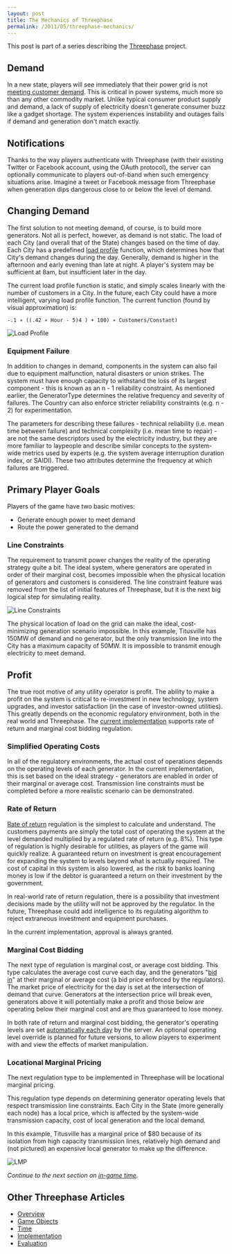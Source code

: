```yaml
---
layout: post
title: The Mechanics of Threephase
permalink: /2011/05/threephase-mechanics/
---
```


This post is part of a series describing the [Threephase](/2011/05/threephase/)
project.

## Demand

In a new state, players will see immediately that their power grid is not
[meeting customer demand](https://github.com/peplin/threephase/blob/master/app/models/state.rb#L179).
This is critical in power systems, much more so than any other commodity market.
Unlike typical consumer product supply and demand, a lack of supply of
electricity doesn't generate consumer buzz like a gadget shortage. The system
experiences instability and outages fails if demand and generation don't match
exactly.

## Notifications

Thanks to the way players authenticate with Threephase (with their existing
Twitter or Facebook account, using the OAuth protocol), the server can
optionally communicate to players out-of-band when such emergency situations
arise. Imagine a tweet or Facebook message from Threephase when generation dips
dangerous close to or below the level of demand.

## Changing Demand

The first solution to not meeting demand, of course, is to build more
generators. Not all is perfect, however, as demand is not static. The load of
each City (and overall that of the State) changes based on the time of day. Each
City has a predefined
[load profile](https://github.com/peplin/threephase/blob/master/app/models/city.rb#L66)
function, which determines how that City's demand changes during the day.
Generally, demand is higher in the afternoon and early evening than late at
night. A player's system may be sufficient at 8am, but insufficient later in the
day.

The current load profile function is static, and simply scales
linearly with the number of customers in a City. In the future, each City could
have a more intelligent, varying load profile function. The current function
(found by visual approximation) is:

    -.1 ∗ ((.42 ∗ Hour - 5)4 ) + 100) ∗ Customers/Constant)

![Load Profile](/images/threephase/profile.png)

### Equipment Failure

In addition to changes in demand, components in the system can also fail due to
equipment malfunction, natural disasters or union strikes. The system must have
enough capacity to withstand the loss of its largest component - this is known
as an n - 1 reliability constraint. As mentioned earlier, the GeneratorType determines the relative frequency and
severity of failures. The Country can also enforce stricter reliability
constraints (e.g. n - 2) for experimentation.

The parameters for describing these failures - technical reliability (i.e. mean
time between failure) and technical complexity (i.e. mean time to repair) - are
not the same descriptors used by the electricity industry, but they are more
familiar to laypeople and describe similar concepts to the system-wide metrics
used by experts (e.g. the system average interruption duration index, or SAIDI).
These two attributes determine the frequency at which failures are triggered.

## Primary Player Goals

Players of the game have two basic motives:

* Generate enough power to meet demand
* Route the power generated to the demand

### Line Constraints

The requirement to transmit power changes the reality of the operating strategy
quite a bit. The ideal system, where generators are operated in order of their
marginal cost, becomes impossible when the physical location of generators and
customers is considered. The line constraint feature was removed from the list
of initial features of Threephase, but it is the next big logical step for
simulating reality.

![Line Constraints](/images/threephase/line-constraint.png)

The physical location of load on the grid can make the ideal, cost-minimizing
generation scenario impossible. In this example, Titusville has 150MW of demand
and no generator, but the only transmission line into the City has a maximum
capacity of 50MW. It is impossible to transmit enough electricity to meet
demand.

## Profit

The true root motive of any utility operator is profit. The ability to make a
profit on the system is critical to re-investment in new technology, system
upgrades, and investor satisfaction (in the case of investor-owned utilities).
This greatly depends on the economic regulatory environment, both in the real
world and Threephase. The
[current implementation](https://github.com/peplin/threephase/blob/master/app/models/state.rb#L164)
supports rate of return and marginal cost bidding regulation.

### Simplified Operating Costs

In all of the regulatory environments, the actual cost of operations depends on
the operating levels of each generator. In the current implementation, this is
set based on the ideal strategy - generators are enabled in order of their
marginal or average cost. Transmission line constraints must be completed before
a more realistic scenario can be demonstrated.

### Rate of Return

[Rate of return](http://en.wikipedia.org/wiki/Rate-of-return_regulation)
regulation is the simplest to calculate and understand. The customers payments
are simply the total cost of operating the system at the level demanded
multiplied by a regulated rate of return (e.g. 8%). This type of regulation is
highly desirable for utilities, as players of the game will quickly realize. A
guaranteed return on investment is great encouragement for expanding the system
to levels beyond what is actually required. The cost of capital in this system
is also lowered, as the risk to banks loaning money is low if the debtor is
guaranteed a return on their investment by the government.

In real-world rate of return regulation, there is a possibility that investment
decisions made by the utility will not be approved by the regulator. In the
future, Threephase could add intelligence to its regulating algorithm to reject
extraneous investment and equipment purchases.

In the current implementation, approval is always granted.

### Marginal Cost Bidding

The next type of regulation is marginal cost, or average cost bidding. This type
calculates the average cost curve each day, and the generators
"[bid in](https://github.com/peplin/threephase/blob/master/app/models/bid.rb)"
at their marginal or average cost (a bid price enforced by the regulators). The
market price of electricity for the day is set at the intersection of demand
that curve. Generators at the intersection price will break even, generators
above it will potentially make a profit and those below are operating below
their marginal cost and are thus guaranteed to lose money.

In both rate of return and marginal cost bidding, the generator's operating
levels are set
[automatically each day](https://github.com/peplin/threephase/blob/master/app/models/state.rb#L111)
by the server. An optional operating level override is planned for future
versions, to allow players to experiment with and view the effects of market
manipulation.

### Locational Marginal Pricing

The next regulation type to be implemented in Threephase will be locational
marginal pricing.

This regulation type depends on determining generator operating levels that
respect transmission line constraints. Each City in the State (more generally
each node) has a local price, which is affected by the system-wide transmission
capacity, cost of local generation and the local demand.

In this example, Titusville has a marginal price of $80 because of
its isolation from high capacity transmission lines, relatively high demand and
(not pictured) an expensive local generator to make up the difference.

![LMP](/images/threephase/lmp.png)

*Continue to the next section on
[in-game time](/2011/05/threephase-time/).*

## Other Threephase Articles

* [Overview](/2011/05/threephase/)
* [Game Objects](/2011/05/threephase-game-objects/)
* [Time](/2011/05/threephase-time/)
* [Implementation](/2011/05/threephase-implementation/)
* [Evaluation](/2011/05/threephase-time/)
